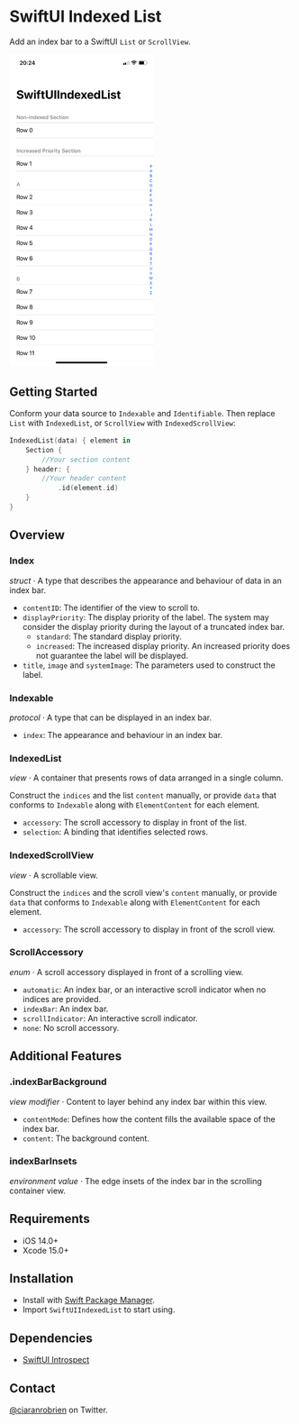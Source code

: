 # SwiftUI Indexed List

Add an index bar to a SwiftUI `List` or `ScrollView`.

<img src="Preview.png" width="256" max-width="90%" alt="Preview" />

## Getting Started

Conform your data source to `Indexable` and `Identifiable`. Then replace `List` with `IndexedList`, or `ScrollView` with `IndexedScrollView`:

```swift
IndexedList(data) { element in
    Section {
        //Your section content
    } header: {
        //Your header content
            .id(element.id)
    }
}
```

## Overview

### Index

*struct* · A type that describes the appearance and behaviour of data in an index bar.
* `contentID`: The identifier of the view to scroll to.
* `displayPriority`: The display priority of the label. The system may consider the display priority during the layout of a truncated index bar.
    * `standard`: The standard display priority.
    * `increased`: The increased display priority. An increased priority does not guarantee the label will be displayed.
* `title`, `image` and `systemImage`: The parameters used to construct the label.

### Indexable

*protocol* · A type that can be displayed in an index bar.
* `index`: The appearance and behaviour in an index bar.

### IndexedList

*view* · A container that presents rows of data arranged in a single column.

Construct the `indices` and the list `content` manually, or provide `data` that conforms to `Indexable` along with `ElementContent` for each element.
* `accessory`: The scroll accessory to display in front of the list.
* `selection`: A binding that identifies selected rows.

### IndexedScrollView

*view* · A scrollable view.

Construct the `indices` and the scroll view's `content` manually, or provide `data` that conforms to `Indexable` along with `ElementContent` for each element.
* `accessory`: The scroll accessory to display in front of the scroll view.

### ScrollAccessory

*enum* · A scroll accessory displayed in front of a scrolling view.
* `automatic`: An index bar, or an interactive scroll indicator when no indices are provided.
* `indexBar`: An index bar.
* `scrollIndicator`: An interactive scroll indicator.
* `none`: No scroll accessory.

## Additional Features

### .indexBarBackground

*view modifier* · Content to layer behind any index bar within this view.
* `contentMode`: Defines how the content fills the available space of the index bar.
* `content`: The background content.

### indexBarInsets

*environment value* · The edge insets of the index bar in the scrolling container view.

## Requirements

* iOS 14.0+
* Xcode 15.0+

## Installation

* Install with [Swift Package Manager](https://developer.apple.com/documentation/xcode/adding_package_dependencies_to_your_app).
* Import `SwiftUIIndexedList` to start using.

## Dependencies

* [SwiftUI Introspect](https://github.com/siteline/swiftui-introspect)

## Contact

[@ciaranrobrien](https://twitter.com/ciaranrobrien) on Twitter.
